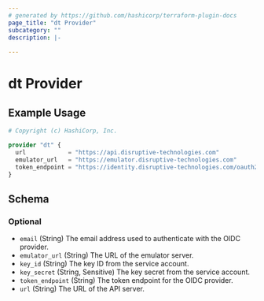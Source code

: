 ```yaml
---
# generated by https://github.com/hashicorp/terraform-plugin-docs
page_title: "dt Provider"
subcategory: ""
description: |-
  
---
```


# dt Provider



## Example Usage

```terraform
# Copyright (c) HashiCorp, Inc.

provider "dt" {
  url            = "https://api.disruptive-technologies.com"
  emulator_url   = "https://emulator.disruptive-technologies.com"
  token_endpoint = "https://identity.disruptive-technologies.com/oauth2/token"
}
```

<!-- schema generated by tfplugindocs -->
## Schema

### Optional

- `email` (String) The email address used to authenticate with the OIDC provider.
- `emulator_url` (String) The URL of the emulator server.
- `key_id` (String) The key ID from the service account.
- `key_secret` (String, Sensitive) The key secret from the service account.
- `token_endpoint` (String) The token endpoint for the OIDC provider.
- `url` (String) The URL of the API server.
